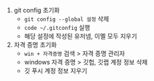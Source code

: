 1. git config 초기화
    - `git config --global 설정` 삭제
    - `code ~/.gitconfig` 실행
    - 해당 설정에 작성된 유저넴, 이멜 모두 지우기
2. 자격 증명 초기화
    - `win + 자격증명` 검색 > 자격 증명 관리자
    - windows 자격 증명 > 깃헙, 깃랩 계정 정보 삭제
    - 깃 푸시 계정 정보 지우기